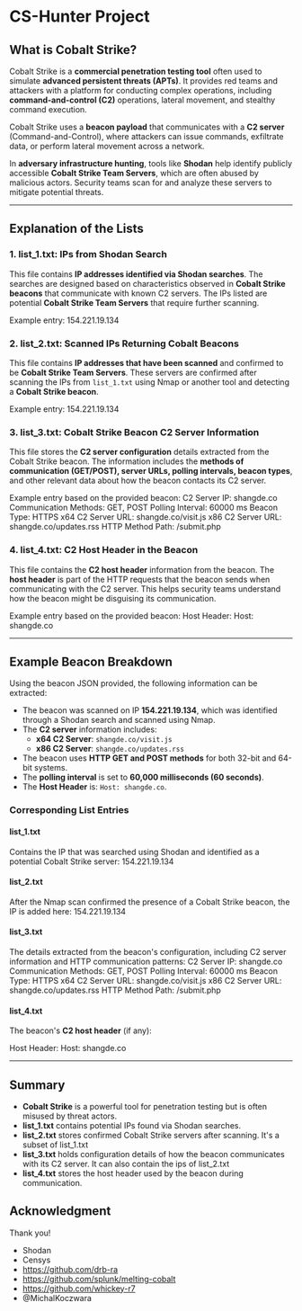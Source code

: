 # CS-Hunter Project

## **What is Cobalt Strike?**

Cobalt Strike is a **commercial penetration testing tool** often used to simulate **advanced persistent threats (APTs)**. It provides red teams and attackers with a platform for conducting complex operations, including **command-and-control (C2)** operations, lateral movement, and stealthy command execution.

Cobalt Strike uses a **beacon payload** that communicates with a **C2 server** (Command-and-Control), where attackers can issue commands, exfiltrate data, or perform lateral movement across a network.

In **adversary infrastructure hunting**, tools like **Shodan** help identify publicly accessible **Cobalt Strike Team Servers**, which are often abused by malicious actors. Security teams scan for and analyze these servers to mitigate potential threats.

---

## **Explanation of the Lists**

### **1. list_1.txt: IPs from Shodan Search**
This file contains **IP addresses identified via Shodan searches**. The searches are designed based on characteristics observed in **Cobalt Strike beacons** that communicate with known C2 servers. The IPs listed are potential **Cobalt Strike Team Servers** that require further scanning.

Example entry:
154.221.19.134


### **2. list_2.txt: Scanned IPs Returning Cobalt Beacons**
This file contains **IP addresses that have been scanned** and confirmed to be **Cobalt Strike Team Servers**. These servers are confirmed after scanning the IPs from `list_1.txt` using Nmap or another tool and detecting a **Cobalt Strike beacon**.

Example entry:
154.221.19.134


### **3. list_3.txt: Cobalt Strike Beacon C2 Server Information**
This file stores the **C2 server configuration** details extracted from the Cobalt Strike beacon. The information includes the **methods of communication (GET/POST), server URLs, polling intervals, beacon types**, and other relevant data about how the beacon contacts its C2 server.

Example entry based on the provided beacon:
C2 Server IP: shangde.co Communication Methods: GET, POST Polling Interval: 60000 ms Beacon Type: HTTPS x64 C2 Server URL: shangde.co/visit.js x86 C2 Server URL: shangde.co/updates.rss HTTP Method Path: /submit.php


### **4. list_4.txt: C2 Host Header in the Beacon**
This file contains the **C2 host header** information from the beacon. The **host header** is part of the HTTP requests that the beacon sends when communicating with the C2 server. This helps security teams understand how the beacon might be disguising its communication.

Example entry based on the provided beacon:
Host Header: Host: shangde.co


---

## **Example Beacon Breakdown**

Using the beacon JSON provided, the following information can be extracted:

- The beacon was scanned on IP **154.221.19.134**, which was identified through a Shodan search and scanned using Nmap.
- The **C2 server** information includes:
  - **x64 C2 Server**: `shangde.co/visit.js`
  - **x86 C2 Server**: `shangde.co/updates.rss`
- The beacon uses **HTTP GET and POST methods** for both 32-bit and 64-bit systems.
- The **polling interval** is set to **60,000 milliseconds (60 seconds)**.
- The **Host Header** is: `Host: shangde.co`.

### **Corresponding List Entries**

#### **list_1.txt**
Contains the IP that was searched using Shodan and identified as a potential Cobalt Strike server:
154.221.19.134


#### **list_2.txt**
After the Nmap scan confirmed the presence of a Cobalt Strike beacon, the IP is added here:
154.221.19.134


#### **list_3.txt**
The details extracted from the beacon's configuration, including C2 server information and HTTP communication patterns:
C2 Server IP: shangde.co Communication Methods: GET, POST Polling Interval: 60000 ms Beacon Type: HTTPS x64 C2 Server URL: shangde.co/visit.js x86 C2 Server URL: shangde.co/updates.rss HTTP Method Path: /submit.php


#### **list_4.txt**
The beacon's **C2 host header** (if any):

Host Header: Host: shangde.co


---

## **Summary**

- **Cobalt Strike** is a powerful tool for penetration testing but is often misused by threat actors.
- **list_1.txt** contains potential IPs found via Shodan searches. 
- **list_2.txt** stores confirmed Cobalt Strike servers after scanning. It's a subset of list_1.txt
- **list_3.txt** holds configuration details of how the beacon communicates with its C2 server. It can also contain the ips of list_2.txt
- **list_4.txt** stores the host header used by the beacon during communication.



## Acknowledgment
Thank you!

- Shodan
- Censys
- https://github.com/drb-ra
- https://github.com/splunk/melting-cobalt
- https://github.com/whickey-r7
- @MichalKoczwara
